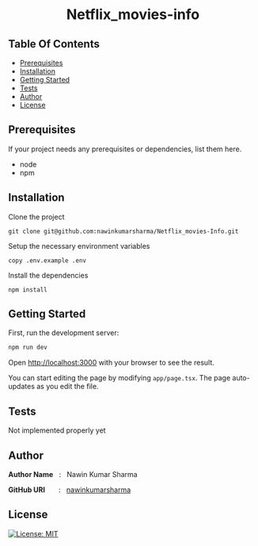 <h1 align="center" style="border: 0;"> Netflix_movies-info</h1>

## Table Of Contents

- [Prerequisites](#prerequisites)
- [Installation](#installation)
- [Getting Started](#Getting_Started)
- [Tests](#tests)
- [Author](#author)
- [License](#license)

## Prerequisites

If your project needs any prerequisites or dependencies, list them here.

- node
- npm

## Installation

Clone the project

```
git clone git@github.com:nawinkumarsharma/Netflix_movies-Info.git
```

Setup the necessary environment variables

```
copy .env.example .env
```
Install the dependencies
```
npm install
```


## Getting Started

First, run the development server:

```bash
npm run dev
```

Open [http://localhost:3000](http://localhost:3000) with your browser to see the result.

You can start editing the page by modifying `app/page.tsx`. The page auto-updates as you edit the file.



## Tests

Not implemented properly yet

## Author

**Author Name** &nbsp; : &nbsp; Nawin Kumar Sharma <br>

**GitHub URI** &nbsp; &nbsp; &nbsp; : &nbsp; [nawinkumarsharma](https://github.com/nawinkumarsharma)

## License

[![License: MIT](https://img.shields.io/badge/License-MIT-red.svg)](https://opensource.org/licenses/MIT)
